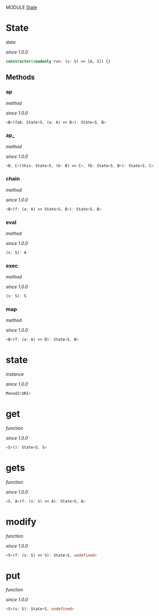 MODULE [State](https://github.com/gcanti/fp-ts/blob/master/src/State.ts)

# State

_data_

_since 1.0.0_

```ts
constructor(readonly run: (s: S) => [A, S]) {}
```

## Methods

### ap

_method_

_since 1.0.0_

```ts
<B>(fab: State<S, (a: A) => B>): State<S, B>
```

### ap\_

_method_

_since 1.0.0_

```ts
<B, C>(this: State<S, (b: B) => C>, fb: State<S, B>): State<S, C>
```

### chain

_method_

_since 1.0.0_

```ts
<B>(f: (a: A) => State<S, B>): State<S, B>
```

### eval

_method_

_since 1.0.0_

```ts
(s: S): A
```

### exec

_method_

_since 1.0.0_

```ts
(s: S): S
```

### map

_method_

_since 1.0.0_

```ts
<B>(f: (a: A) => B): State<S, B>
```

# state

_instance_

_since 1.0.0_

```ts
Monad2<URI>
```

# get

_function_

_since 1.0.0_

```ts
<S>(): State<S, S>
```

# gets

_function_

_since 1.0.0_

```ts
<S, A>(f: (s: S) => A): State<S, A>
```

# modify

_function_

_since 1.0.0_

```ts
<S>(f: (s: S) => S): State<S, undefined>
```

# put

_function_

_since 1.0.0_

```ts
<S>(s: S): State<S, undefined>
```
